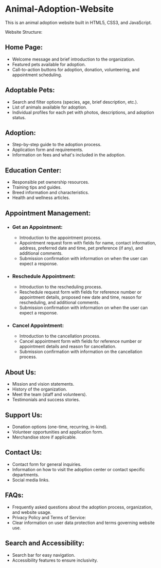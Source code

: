 # Animal-Adoption-Website
This is an animal adoption website built in HTML5, CSS3, and JavaScript.

Website Structure: 

## Home Page: 
- Welcome message and brief introduction to the organization.
- Featured pets available for adoption.
- Call-to-action buttons for adoption, donation, volunteering, and appointment scheduling. 

## Adoptable Pets: 
- Search and filter options (species, age, brief description, etc.).
- List of animals available for adoption.
- Individual profiles for each pet with photos, descriptions, and adoption status. 

## Adoption: 
- Step-by-step guide to the adoption process.
- Application form and requirements.
- Information on fees and what's included in the adoption. 

## Education Center: 
- Responsible pet ownership resources. 
- Training tips and guides.
- Breed information and characteristics.
- Health and wellness articles. 

## Appointment Management: 
- ### Get an Appointment: 
  - Introduction to the appointment process.
  - Appointment request form with fields for name, contact information, address, preferred date and time, pet preference (if any), and additional comments.
  - Submission confirmation with information on when the user can expect a response.
- ### Reschedule Appointment:
  - Introduction to the rescheduling process.
  - Reschedule request form with fields for reference number or appointment details, proposed new date and time, reason for rescheduling, and additional comments.
  - Submission confirmation with information on when the user can expect a response. 
- ### Cancel Appointment: 
  - Introduction to the cancellation process.
  - Cancel appointment form with fields for reference number or appointment details and reason for cancellation.
  - Submission confirmation with information on the cancellation process. 

## About Us: 
- Mission and vision statements.
- History of the organization.
- Meet the team (staff and volunteers).
- Testimonials and success stories. 

## Support Us: 
- Donation options (one-time, recurring, in-kind).
- Volunteer opportunities and application form.
- Merchandise store if applicable. 

## Contact Us: 
- Contact form for general inquiries.
- Information on how to visit the adoption center or contact specific departments.
- Social media links. 

## FAQs: 
- Frequently asked questions about the adoption process, organization, and website usage. 
- Privacy Policy and Terms of Service: 
- Clear information on user data protection and terms governing website use. 

## Search and Accessibility: 
- Search bar for easy navigation. 
- Accessibility features to ensure inclusivity.
